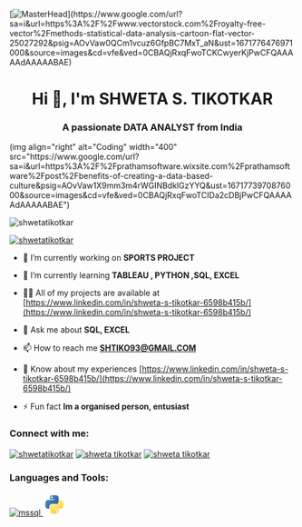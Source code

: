 [![MasterHead](https://1.bp.blogspot.com/-7A4WynwLsM...)](https://www.google.com/url?sa=i&url=https%3A%2F%2Fwww.vectorstock.com%2Froyalty-free-vector%2Fmethods-statistical-data-analysis-cartoon-flat-vector-25027292&psig=AOvVaw0QCm1vcuz6GfpBC7MxT_aN&ust=1671776476971000&source=images&cd=vfe&ved=0CBAQjRxqFwoTCKCwyerKjPwCFQAAAAAdAAAAABAE)

<h1 align="center">Hi 👋, I'm SHWETA S. TIKOTKAR</h1>
<h3 align="center">A passionate DATA ANALYST from India</h3>
(img align="right" alt="Coding" width="400" src="https://www.google.com/url?sa=i&url=https%3A%2F%2Fprathamsoftware.wixsite.com%2Fprathamsoftware%2Fpost%2Fbenefits-of-creating-a-data-based-culture&psig=AOvVaw1X9mm3m4rWGINBdklGzYYQ&ust=1671773970876000&source=images&cd=vfe&ved=0CBAQjRxqFwoTCIDa2cDBjPwCFQAAAAAdAAAAABAE")

<p align="left"> <img src="https://komarev.com/ghpvc/?username=shwetatikotkar&label=Profile%20views&color=0e75b6&style=flat" alt="shwetatikotkar" /> </p>

<p align="left"> <a href="https://twitter.com/shwetatikotkar" target="blank"><img src="https://img.shields.io/twitter/follow/shwetatikotkar?logo=twitter&style=for-the-badge" alt="shwetatikotkar" /></a> </p>

- 🔭 I’m currently working on **SPORTS PROJECT**

- 🌱 I’m currently learning **TABLEAU , PYTHON ,SQL, EXCEL**

- 👨‍💻 All of my projects are available at [https://www.linkedin.com/in/shweta-s-tikotkar-6598b415b/](https://www.linkedin.com/in/shweta-s-tikotkar-6598b415b/)

- 💬 Ask me about **SQL, EXCEL**

- 📫 How to reach me **SHTIKO93@GMAIL.COM**

- 📄 Know about my experiences [https://www.linkedin.com/in/shweta-s-tikotkar-6598b415b/](https://www.linkedin.com/in/shweta-s-tikotkar-6598b415b/)

- ⚡ Fun fact **Im a organised person, entusiast**

<h3 align="left">Connect with me:</h3>
<p align="left">
<a href="https://twitter.com/shwetatikotkar" target="blank"><img align="center" src="https://raw.githubusercontent.com/rahuldkjain/github-profile-readme-generator/master/src/images/icons/Social/twitter.svg" alt="shwetatikotkar" height="30" width="40" /></a>
<a href="https://linkedin.com/in/shweta tikotkar" target="blank"><img align="center" src="https://raw.githubusercontent.com/rahuldkjain/github-profile-readme-generator/master/src/images/icons/Social/linked-in-alt.svg" alt="shweta tikotkar" height="30" width="40" /></a>
<a href="https://fb.com/shweta tikotkar" target="blank"><img align="center" src="https://raw.githubusercontent.com/rahuldkjain/github-profile-readme-generator/master/src/images/icons/Social/facebook.svg" alt="shweta tikotkar" height="30" width="40" /></a>
</p>

<h3 align="left">Languages and Tools:</h3>
<p align="left"> <a href="https://www.microsoft.com/en-us/sql-server" target="_blank" rel="noreferrer"> <img src="https://www.svgrepo.com/show/303229/microsoft-sql-server-logo.svg" alt="mssql" width="40" height="40"/> </a> <a href="https://www.python.org" target="_blank" rel="noreferrer"> <img src="https://raw.githubusercontent.com/devicons/devicon/master/icons/python/python-original.svg" alt="python" width="40" height="40"/> </a> </p>

